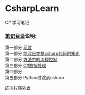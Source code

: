 # CsharpLearn
C# 学习笔记

### [笔记目录](csharp笔记-000目录.md)说明:

第一部分 [前言](csharp笔记-000目录.md#前言部分)  
第一部分 [能写出完整csharp代码的知识](csharp笔记-000目录.md#第一部分)  
第二部分 [方法中的流程控制](csharp笔记-000目录.md#第二部分)  
第三部分 [C#数据处理](csharp笔记-000目录.md#第三部分)  
第四部分   
第五部分 Python过渡到csharp

[练习程序列表](csharp笔记-000目录.md#练习程序列表)